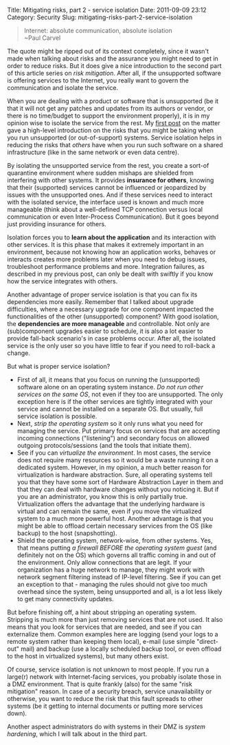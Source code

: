 Title: Mitigating risks, part 2 - service isolation
Date: 2011-09-09 23:12
Category: Security
Slug: mitigating-risks-part-2-service-isolation

> Internet: absolute communication, absolute isolation  
>  \~Paul Carvel

The quote might be ripped out of its context completely, since it wasn't
made when talking about risks and the assurance you might need to get in
order to reduce risks. But it does give a nice introduction to the
second part of this article series on *risk mitigation*. After all, if
the unsupported software is offering services to the Internet, you
really want to govern the communication and isolate the service.

When you are dealing with a product or software that is unsupported (be
it that it will not get any patches and updates from its authors or
vendor, or there is no time/budget to support the environment properly),
it is in my opinion wise to isolate the service from the rest. My [first
post](http://blog.siphos.be/2011/09/mitigating-risks-part-1/) on the
matter gave a high-level introduction on the risks that you might be
taking when you run unsupported (or out-of-support) systems. Service
isolation helps in reducing the risks that *others* have when you run
such software on a shared infrastructure (like in the same network or
even data centre).

By isolating the unsupported service from the rest, you create a sort-of
quarantine environment where sudden mishaps are shielded from
interfering with other systems. It provides **insurance for others**,
knowing that their (supported) services cannot be influenced or
jeopardized by issues with the unsupported ones. And if these services
need to interact with the isolated service, the interface used is known
and much more manageable (think about a well-defined TCP connection
versus local communication or even Inter-Process Communication). But it
goes beyond just providing insurance for others.

Isolation forces you to **learn about the application** and its
interaction with other services. It is this phase that makes it
extremely important in an environment, because not knowing how an
application works, behaves or interacts creates more problems later when
you need to debug issues, troubleshoot performance problems and more.
Integration failures, as described in my previous post, can only be
dealt with swiftly if you know how the service integrates with others.

Another advantage of proper service isolation is that you can fix its
dependencies more easily. Remember that I talked about upgrade
difficulties, where a necessary upgrade for one component impacted the
functionalities of the other (unsupported) component? With good
isolation, the **dependencies are more manageable** and controllable.
Not only are (sub)component upgrades easier to schedule, it is also a
lot easier to provide fall-back scenario's in case problems occur. After
all, the isolated service is the only user so you have little to fear if
you need to roll-back a change.

But what is proper service isolation?

-   First of all, it means that you focus on running the (unsupported)
    software alone on an operating system instance. *Do not run other
    services on the same OS*, not even if they too are unsupported. The
    only exception here is if the other services are tightly integrated
    with your service and cannot be installed on a separate OS. But
    usually, full service isolation is possible.
-   Next, *strip the operating system* so it only runs what you need for
    managing the service. Put primary focus on services that are
    accepting incoming connections ("listening") and secondary focus on
    allowed outgoing protocols/sessions (and the tools that
    initiate them).
-   See if you can *virtualize the environment*. In most cases, the
    service does not require many resources so it would be a waste
    running it on a dedicated system. However, in my opinion, a much
    better reason for virtualization is hardware abstraction. Sure, all
    operating systems tell you that they have some sort of Hardware
    Abstraction Layer in them and that they can deal with hardware
    changes without you noticing it. But if you are an administrator,
    you know this is only partially true. Virtualization offers the
    advantage that the underlying hardware is virtual and can remain the
    same, even if you move the virtualized system to a much more
    powerful host. Another advantage is that you might be able to
    offload certain necessary services from the OS (like backup) to the
    host (snapshotting).
-   Shield the operating system, network-wise, from other systems. Yes,
    that means putting *a firewall BEFORE the operating system guest*
    (and definitely not on the OS) which governs all traffic coming in
    and out of the environment. Only allow connections that are legit.
    If your organization has a huge network to manage, they might work
    with network segment filtering instead of IP-level filtering. See if
    you can get an exception to that - managing the rules should not
    give too much overhead since the system, being unsupported and all,
    is a lot less likely to get many connectivity updates.

But before finishing off, a hint about stripping an operating system.
Stripping is much more than just removing services that are not used. It
also means that you look for services that are needed, and see if you
can externalize them. Common examples here are logging (send your logs
to a remote system rather than keeping them local), e-mail (use simple
"direct-out" mail) and backup (use a locally scheduled backup tool, or
even offload to the host in virtualized systems), but many others exist.

Of course, service isolation is not unknown to most people. If you run a
large(r) network with Internet-facing services, you probably isolate
those in a DMZ environment. That is quite frankly (also) for the same
"risk mitigation" reason. In case of a security breach, service
unavailability or otherwise, you want to reduce the risk that this fault
spreads to other systems (be it getting to internal documents or putting
more services down).

Another aspect administrators do with systems in their DMZ is *system
hardening*, which I will talk about in the third part.
